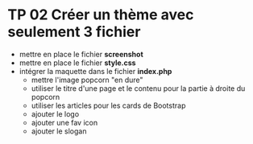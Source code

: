 # TP 02 Créer un thème avec seulement 3 fichier

- mettre en place le fichier **screenshot**
- mettre en place le fichier **style.css**
- intégrer la maquette dans le fichier **index.php**
  - mettre l'image popcorn "en dure"
  - utiliser le titre d'une page et le contenu pour la partie à droite du popcorn
  - utiliser les articles pour les cards de Bootstrap
  - ajouter le logo
  - ajouter une fav icon
  - ajouter le slogan